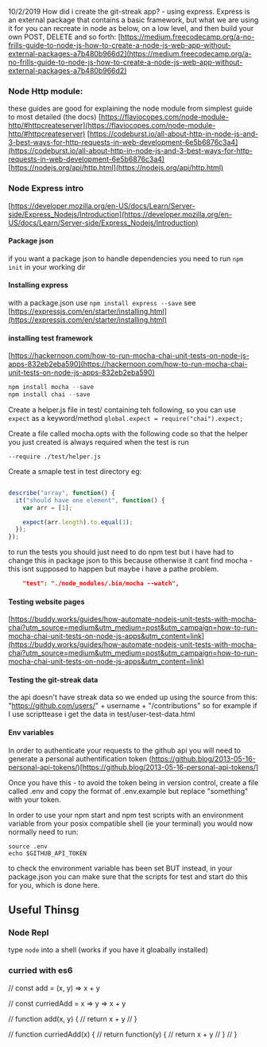 10/2/2019
How did i create the git-streak app? - using express. Express is an external package that contains a basic framework, but what we are using it for you can recreate in node as below, on a low level, and then build your own POST, DELETE and so forth:
[https://medium.freecodecamp.org/a-no-frills-guide-to-node-js-how-to-create-a-node-js-web-app-without-external-packages-a7b480b966d2](https://medium.freecodecamp.org/a-no-frills-guide-to-node-js-how-to-create-a-node-js-web-app-without-external-packages-a7b480b966d2)

### Node Http module:
these guides are good for explaining the node module from simplest guide to most detailed (the docs)
[https://flaviocopes.com/node-module-http/#httpcreateserver](https://flaviocopes.com/node-module-http/#httpcreateserver)
[https://codeburst.io/all-about-http-in-node-js-and-3-best-ways-for-http-requests-in-web-development-6e5b6876c3a4](https://codeburst.io/all-about-http-in-node-js-and-3-best-ways-for-http-requests-in-web-development-6e5b6876c3a4)
[https://nodejs.org/api/http.html](https://nodejs.org/api/http.html)

### Node Express intro
[https://developer.mozilla.org/en-US/docs/Learn/Server-side/Express_Nodejs/Introduction](https://developer.mozilla.org/en-US/docs/Learn/Server-side/Express_Nodejs/Introduction)

#### Package json
if you want a package json to handle dependencies you need to run `npm init` in your working dir

#### Installing express 
with a package.json use `npm install express --save`
see [https://expressjs.com/en/starter/installing.html](https://expressjs.com/en/starter/installing.html)

#### installing test framework
[https://hackernoon.com/how-to-run-mocha-chai-unit-tests-on-node-js-apps-832eb2eba590](https://hackernoon.com/how-to-run-mocha-chai-unit-tests-on-node-js-apps-832eb2eba590)

```js
npm install mocha --save
npm install chai --save

```
Create a helper.js file in test/ containing teh following, so you can use `expect` as a keyword/method 
`global.expect = require("chai").expect;`

Create a file called mocha.opts with the following code so that the helper you just created is always required when the test is run

`--require ./test/helper.js`

Create a smaple test in test directory eg:

```js

describe("array", function() {
  it("should have one element", function() {
    var arr = [1];

    expect(arr.length).to.equal(1);
  });
});

```
to run the tests you should just need to do npm test but i have had to change this in package json to this because otherwise it cant find mocha - this isnt supposed to happen but maybe i have a pathe problem.

```json
    "test": "./node_modules/.bin/mocha --watch",
```

#### Testing website pages
[https://buddy.works/guides/how-automate-nodejs-unit-tests-with-mocha-chai?utm_source=medium&utm_medium=post&utm_campaign=how-to-run-mocha-chai-unit-tests-on-node-js-apps&utm_content=link](https://buddy.works/guides/how-automate-nodejs-unit-tests-with-mocha-chai?utm_source=medium&utm_medium=post&utm_campaign=how-to-run-mocha-chai-unit-tests-on-node-js-apps&utm_content=link)

#### Testing the git-streak data
the api doesn't have streak data so we ended up using the source from this:
"https://github.com/users/" + username + "/contributions" so for example if I use scripttease i get the data in test/user-test-data.html

#### Env variables

In order to authenticate your requests to the github api you will need to generate a personal authentification token (https://github.blog/2013-05-16-personal-api-tokens/)[https://github.blog/2013-05-16-personal-api-tokens/]

Once you have this - to avoid the token being in version control, create a file called .env and copy the format of .env.example but replace "something" with your token.

In order to use your npm start and npm test scripts with an environment variable from your posix compatible shell (ie your terminal) you would now normally need to run: 
```shell
source .env
echo $GITHUB_API_TOKEN
```
to check the environment variable has been set BUT instead, in your package.json you can make sure that the scripts for test and start do this for you, which is done here.



## Useful Thinsg
### Node Repl
type `node` into a shell (works if you have it gloabally installed)

### curried with es6

// const add = (x, y) => x + y

// const curriedAdd = x => y => x + y

// function add(x, y) {
//   return x + y
// }

// function curriedAdd(x) {
//   return function(y) {
//     return x + y
//   }
// }
